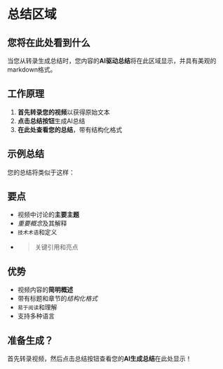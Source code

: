 # 总结区域

## 您将在此处看到什么
当您从转录生成总结时，您内容的**AI驱动总结**将在此区域显示，并具有美观的markdown格式。

## 工作原理
1. **首先转录您的视频**以获得原始文本
2. **点击总结按钮**生成AI总结
3. **在此处查看您的总结**，带有结构化格式

## 示例总结
您的总结将类似于这样：

## 要点
- 视频中讨论的**主要主题**
- *重要概念*及其解释
- `技术术语`和定义
- > 关键引用和亮点

## 优势
- 视频内容的**简明概述**
- 带有标题和章节的*结构化格式*
- `易于阅读`和理解
- 支持多种语言

## 准备生成？
首先转录视频，然后点击总结按钮查看您的**AI生成总结**在此处显示！ 